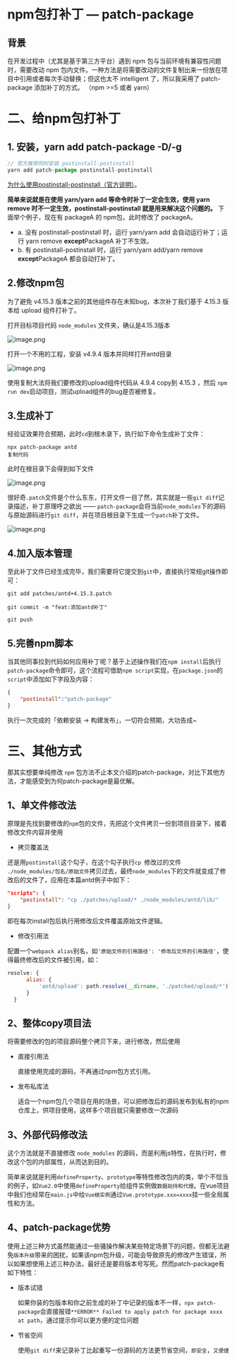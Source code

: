 # npm包打补丁 — patch-package

## 背景

在开发过程中（尤其是基于第三方平台）遇到 npm 包与当前环境有兼容性问题时，需要改动 npm 包内文件。一种方法是将需要改动的文件复制出来一份放在项目中引用或者每次手动替换；但这也太不 intelligent 了，所以我采用了 patch-package 添加补丁的方式。 （npm >=5 或者 yarn）

# 二、给npm包打补丁

## 1. 安装，yarn add patch-package -D/-g

```js
// 官方推荐同时安装 postinstall-postinstall
yarn add patch-package postinstall-postinstall
```

[为什么使用postinstall-postinstall（官方说明）](https://link.juejin.cn?target=https%3A%2F%2Fwww.npmjs.com%2Fpackage%2Fpatch-package%23why-use-postinstall-postinstall-with-yarn)。

**简单来说就是在使用 yarn/yarn add 等命令时补丁一定会生效，使用 yarn remove 时不一定生效，postinstall-postinstall 就是用来解决这个问题的。** 下面举个例子，现在有 packageA 的 npm包，此时修改了 packageA。

- a. 没有 postinstall-postinstall 时，运行 yarn/yarn add 会自动运行补丁；运行 yarn remove **except**PackageA 补丁不生效。
- b. 有 postinstall-postinstall 时，运行 yarn/yarn add/yarn remove **except**PackageA  都会自动打补丁。

## 2.修改npm包

为了避免 v4.15.3 版本之前的其他组件存在未知bug，本次补丁我们基于 4.15.3 版本给 upload 组件打补丁。

打开目标项目代码 `node_modules` 文件夹，确认是4.15.3版本

![image.png](https://my-doc-1259409954.file.myqcloud.com/MyImages/6b31001de25e4ebf98d3b4465dc2cdbd~tplv-k3u1fbpfcp-zoom-in-crop-mark:1304:0:0:0.awebp)

打开一个不用的工程，安装 v4.9.4 版本并同样打开antd目录

![image.png](https://my-doc-1259409954.file.myqcloud.com/MyImages/4611557cd5a446b2a22996db7c1e6a2e~tplv-k3u1fbpfcp-zoom-in-crop-mark:1304:0:0:0.awebp)

使用复制大法将我们要修改的upload组件代码从 4.9.4 copy到 4.15.3 ，然后 `npm run dev`启动项目，测试upload组件的bug是否被修复。

## 3.生成补丁

经验证效果符合预期，此时`cd`到根木录下，执行如下命令生成补丁文件：

```shell
npx patch-package antd
复制代码
```

此时在根目录下会得到如下文件

![image.png](https://my-doc-1259409954.file.myqcloud.com/MyImages/d4f4b67bab2c4ff280869479886fea61~tplv-k3u1fbpfcp-zoom-in-crop-mark:1304:0:0:0.awebp)

很好奇`.patch`文件是个什么东东，打开文件一目了然，其实就是一些`git diff`记录描述，补丁原理呼之欲出 —— `patch-package`会将当前`node_modules`下的源码与原始源码进行`git diff`，并在项目根目录下生成一个`patch`补丁文件。

![image.png](https://my-doc-1259409954.file.myqcloud.com/MyImages/c3ca74bc47884af29d82b51201823ad1~tplv-k3u1fbpfcp-zoom-in-crop-mark:1304:0:0:0.awebp)

## 4.加入版本管理

至此补丁文件已经生成完毕，我们需要将它提交到`git`中，直接执行常规git操作即可：

```Shell
git add patches/antd+4.15.3.patch

git commit -m "feat:添加antd补丁"

git push
```

## 5.完善npm脚本

当其他同事拉到代码如何应用补丁呢？基于上述操作我们在`npm install`后执行`patch-package`命令即可，这个流程可借助`npm script`实现，在`package.json`的`script`中添加如下字段及内容：

```json
{
    "postinstall":"patch-package"
}
```

执行一次完成的「依赖安装 -> 构建发布」，一切符合预期，大功告成~

# 三、其他方式

那其实想要单纯修改 `npm` 包方法不止本文介绍的patch-package，对比下其他方法，才能感受到为何patch-package是最优解。

## 1、单文件修改法

原理是先找到要修改的`npm`包的文件，先把这个文件拷贝一份到项目目录下，接着修改文件内容并使用

- 拷贝覆盖法

还是用`postinstall`这个勾子，在这个勾子执行`cp `修改过的文件 `./node_modules/包名/原始文件`拷贝过去，最终`node_modules`下的文件就变成了修改后的文件了，应用在本篇antd例子中如下：

```json
"scripts": {
    "postinstall": "cp ./patches/upload/* ./node_modules/antd/lib/"
}
```

即在每次install包后执行用修改后文件覆盖原始文件逻辑。

- 修改引用法

配置一个`webpack alias`别名，如`'原始文件的引用路径': '修改后文件的引用路径'`，使得最终修改后的文件被引用，如：

```js
resolve: {
      alias: {
          'antd/upload': path.resolve(__dirname, './patched/upload/*'),
      }
  }
```

## 2、整体copy项目法

将需要修改的包的项目源码整个拷贝下来，进行修改，然后使用

- 直接引用法

  直接使用完成的源码，不再通过npm包方式引用。

- 发布私库法

  适合一个npm包几个项目在用的场景，可以把修改后的源码发布到私有的npm仓库上，供项目使用，这样多个项目就只需要修改一次源码

## 3、外部代码修改法

这个方法就是不直接修改 `node_modules` 的源码，而是利用js特性，在执行时，修改这个包的内部属性，从而达到目的。

简单来说就是利用`defineProperty`、`prototype`等特性修改包内的类，举个不恰当的例子，如`Vue2.0`中使用`defineProperty`给组件实例做`数据劫持和代理`。在vue项目中我们也经常在`main.js`中给`Vue根实例`通过`Vue.prototype.xxx=xxxx`挂一些全局属性和方法。

## 4、patch-package优势

使用上述三种方式虽然能通过一些骚操作解决某些特定场景下的问题，但都无法避免`版本升级`带来的困扰，如果该npm包升级，可能会导致原先的修改产生错误，所以如果想使用上述三种办法，最好还是要将版本号写死。然而patch-package有如下特性：

- 版本试错

  如果你装的包版本和你之前生成的补丁中记录的版本不一样，`npx patch-package`会直接报错`**ERROR** Failed to apply patch for package xxxx at path`，通过提示你可以更方便的定位问题

- 节省空间

  使用`git diff`来记录补丁比起重写一份源码的方法更节省空间，`即安全`，`又便捷`
